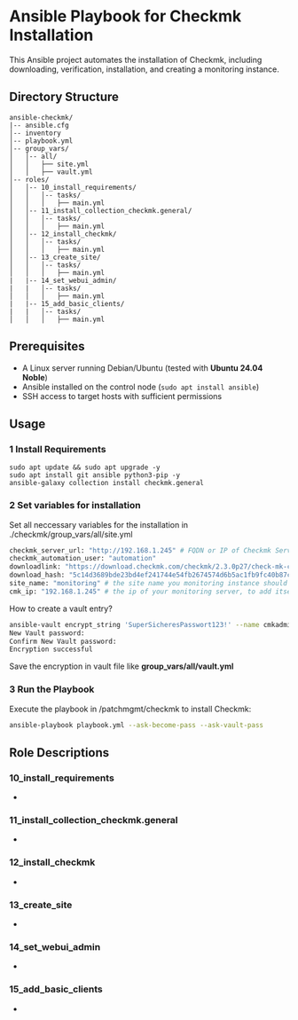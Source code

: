 # Ansible Playbook for Checkmk Installation

This Ansible project automates the installation of Checkmk, including downloading, verification, installation, and creating a monitoring instance.

## Directory Structure

```
ansible-checkmk/              
|-- ansible.cfg            
│-- inventory               
│-- playbook.yml           
│-- group_vars/       
│   │-- all/     
│   │   ├── site.yml
│   │   ├── vault.yml             
│-- roles/                        
│   │-- 10_install_requirements/  
│   │   │-- tasks/
│   │   │   ├── main.yml
│   │-- 11_install_collection_checkmk.general/       
│   │   │-- tasks/
│   │   │   ├── main.yml
│   │-- 12_install_checkmk/      
│   │   │-- tasks/
│   │   │   ├── main.yml
│   │-- 13_create_site/
│   │   │-- tasks/
│   │   │   ├── main.yml
|   |-- 14_set_webui_admin/
|   |   │-- tasks/
│   │   │   ├── main.yml
|   |-- 15_add_basic_clients/
|   |   │-- tasks/
│   │   │   ├── main.yml
```

## Prerequisites

- A Linux server running Debian/Ubuntu (tested with **Ubuntu 24.04 Noble**)
- Ansible installed on the control node (`sudo apt install ansible`)
- SSH access to target hosts with sufficient permissions

## Usage

### 1️ **Install Requirements**

```
sudo apt update && sudo apt upgrade -y
sudo apt install git ansible python3-pip -y
ansible-galaxy collection install checkmk.general
```
### 2️ **Set variables for installation**

Set all neccessary variables for the installation in ./checkmk/group_vars/all/site.yml

```sh
checkmk_server_url: "http://192.168.1.245" # FQDN or IP of Checkmk Server, include http(s)://
checkmk_automation_user: "automation"
downloadlink: "https://download.checkmk.com/checkmk/2.3.0p27/check-mk-cloud-2.3.0p27_0.noble_amd64.deb" # actual downloadlink of the checkmk version you want to use
download_hash: "5c14d3689bde23bd4ef241744e54fb2674574d6b5ac1fb9fc40b87c8b6f09156" # actual hash value from the download you want to use
site_name: "monitoring" # the site name you monitoring instance should have
cmk_ip: "192.168.1.245" # the ip of your monitoring server, to add itself for monitoring
```
How to create a vault entry?
 
```sh
ansible-vault encrypt_string 'SuperSicheresPasswort123!' --name cmkadmin_password
New Vault password:
Confirm New Vault password:
Encryption successful
```
Save the encryption in vault file like __group_vars/all/vault.yml__

### 3 **Run the Playbook**

Execute the playbook in /patchmgmt/checkmk to install Checkmk:

```sh
ansible-playbook playbook.yml --ask-become-pass --ask-vault-pass
```

## Role Descriptions

### **10_install_requirements**

- 

### **11_install_collection_checkmk.general**

- 

### **12_install_checkmk**

- 

### **13_create_site**

- 

### **14_set_webui_admin**

- 

### **15_add_basic_clients**

- 
